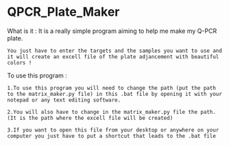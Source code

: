 # QPCR_Plate_Maker
What is it :
    It is a really simple program aiming to help me make my Q-PCR plate.
    
    You just have to enter the targets and the samples you want to use and it will create an excell file of the plate adjancement with beautiful colors !

To use this program :

    1.To use this program you will need to change the path (put the path to the matrix_maker.py file) in this .bat file by opening it with your notepad or any text editing software.

    2.You will also have to change in the matrix_maker.py file the path. (It is the path where the excell file will be created)

    3.If you want to open this file from your desktop or anywhere on your computer you just have to put a shortcut that leads to the .bat file
